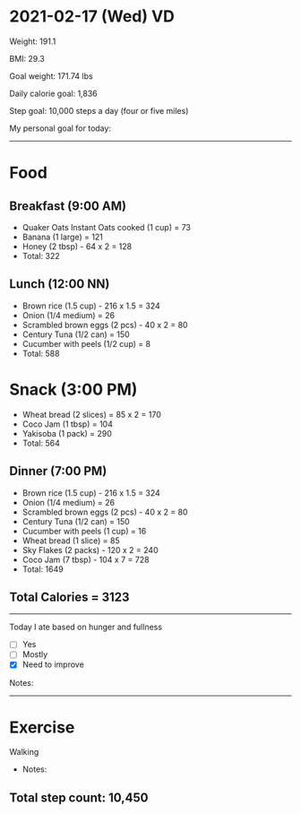 # 2021-02-17 (Wed) VD

Weight: 191.1

BMI: 29.3

Goal weight: 171.74 lbs

Daily calorie goal: 1,836

Step goal: 10,000 steps a day (four or five miles)

My personal goal for today:

---

# Food

## Breakfast (9:00 AM)

- Quaker Oats Instant Oats cooked (1 cup) = 73
- Banana (1 large) = 121
- Honey (2 tbsp) - 64 x 2 = 128
- Total: 322

## Lunch (12:00 NN)

- Brown rice (1.5 cup) - 216 x 1.5 = 324
- Onion (1/4 medium) = 26
- Scrambled brown eggs (2 pcs) - 40 x 2 = 80
- Century Tuna (1/2 can) = 150
- Cucumber with peels (1/2 cup) = 8
- Total: 588

# Snack (3:00 PM)

- Wheat bread (2 slices) = 85 x 2 = 170
- Coco Jam (1 tbsp) = 104
- Yakisoba (1 pack) = 290
- Total: 564

## Dinner (7:00 PM)

- Brown rice (1.5 cup) - 216 x 1.5 = 324
- Onion (1/4 medium) = 26
- Scrambled brown eggs (2 pcs) - 40 x 2 = 80
- Century Tuna (1/2 can) = 150
- Cucumber with peels (1 cup) = 16
- Wheat bread (1 slice) = 85
- Sky Flakes (2 packs) - 120 x 2 = 240
- Coco Jam (7 tbsp) - 104 x 7 = 728
- Total: 1649

## Total Calories = 3123

---

Today I ate based on hunger and fullness

- [ ] Yes
- [ ] Mostly
- [x] Need to improve

Notes:

---

# Exercise

Walking

- Notes:

## Total step count: 10,450

